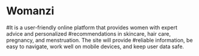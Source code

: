 # Womanzi
#It is a user-friendly online platform that provides women with expert advice and personalized
#recommendations in skincare, hair care, pregnancy, and menstruation. The site will provide
#reliable information, be easy to navigate, work well on mobile devices, and keep user data safe.
